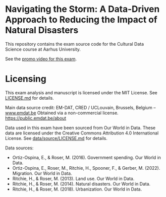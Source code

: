 
# Navigating the Storm: A Data-Driven Approach to Reducing the Impact of Natural Disasters

This repository contains the exam source code for the Cultural Data Science course at Aarhus University.

See the [promo video for this exam](https://youtu.be/xyIrdlk_T_c).

# Licensing

This exam analysis and manuscript is licensed under the MIT License. See [LICENSE.md](LICENSE.md) for details.

Main data source credit: EM-DAT, CRED / UCLouvain, Brussels, Belgium – www.emdat.be
Obtained via a non-commercial license.  https://public.emdat.be/about

Data used in this exam have been sourced from Our World in Data. These data
 are licensed under the Creative Commons Attribution 4.0 International License. See [data/source/LICENSE.md](data/source/LICENSE.md) for details. 

Data sources:
- Ortiz-Ospina, E., & Roser, M. (2016). Government spending. Our World in Data.
- Ortiz-Ospina, E., Roser, M., Ritchie, H., Spooner, F., & Gerber, M. (2022). Migration. Our World in Data.
- Ritchie, H., & Roser, M. (2013). Land use. Our World in Data.
- Ritchie, H., & Roser, M. (2014). Natural disasters. Our World in Data.
- Ritchie, H., & Roser, M. (2018). Urbanization. Our World in Data.
